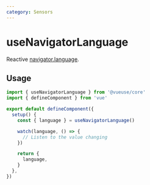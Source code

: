```yaml
---
category: Sensors
---
```


# useNavigatorLanguage

Reactive [navigator.language](https://developer.mozilla.org/en-US/docs/Web/API/Navigator/language).

## Usage

```ts
import { useNavigatorLanguage } from '@vueuse/core'
import { defineComponent } from 'vue'

export default defineComponent({
  setup() {
    const { language } = useNavigatorLanguage()

    watch(language, () => {
      // Listen to the value changing
    })

    return {
      language,
    }
  },
})
```
